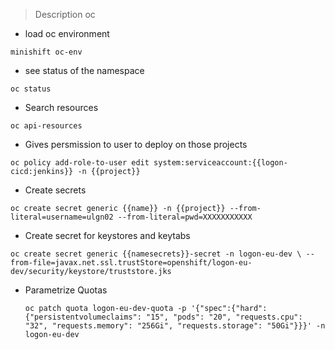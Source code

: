 
> Description oc


- load oc environment

`minishift oc-env`


- see status of the namespace

`oc status`


- Search resources

`oc api-resources`


- Gives persmission to user  to deploy on those projects

`oc policy add-role-to-user edit system:serviceaccount:{{logon-cicd:jenkins}} -n {{project}}`

- Create secrets 

`oc create secret generic {{name}} -n {{project}} --from-literal=username=ulgn02 --from-literal=pwd=XXXXXXXXXXX`
- Create secret for keystores and keytabs

`oc create secret generic {{namesecrets}}-secret -n logon-eu-dev \
  --from-file=javax.net.ssl.trustStore=openshift/logon-eu-dev/security/keystore/truststore.jks `

- Parametrize Quotas

    `oc patch quota logon-eu-dev-quota -p '{"spec":{"hard":{"persistentvolumeclaims": "15", "pods": "20", "requests.cpu": "32", "requests.memory": "256Gi", "requests.storage": "50Gi"}}}' -n logon-eu-dev`

